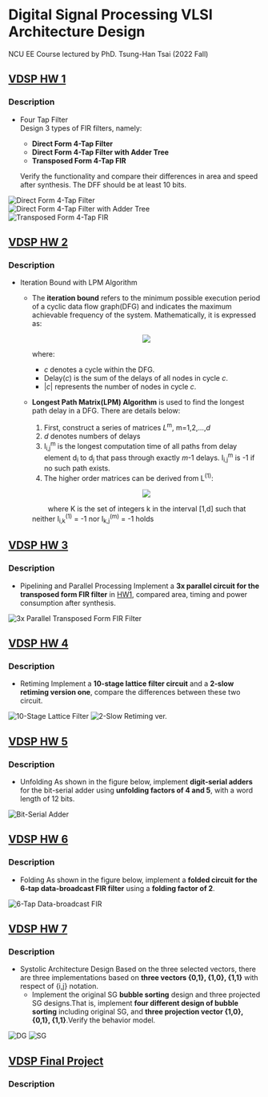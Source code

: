 # Digital Signal Processing VLSI Architecture Design 
NCU EE Course lectured by PhD. Tsung-Han Tsai (2022 Fall)

## [VDSP HW 1](https://github.com/minsheng0503/Digital-Signal-Processing-VLSI-Architecture-Design/tree/main/HW1)
### Description
- Four Tap Filter    
    Design 3 types of FIR filters, namely:   
    - **Direct Form 4-Tap Filter**   
    - **Direct Form 4-Tap Filter with Adder Tree**   
    - **Transposed Form 4-Tap FIR**

    Verify the functionality and compare their differences in area and speed after synthesis. 
    The DFF should be at least 10 bits.   

![Direct Form 4-Tap Filter](https://github.com/minsheng0503/Digital-Signal-Processing-VLSI-Architecture-Design/blob/main/HW1/Figure/DF4T.png)   
![Direct Form 4-Tap Filter with Adder Tree](https://github.com/minsheng0503/Digital-Signal-Processing-VLSI-Architecture-Design/blob/main/HW1/Figure/DF4TAT.png)   
![Transposed Form 4-Tap FIR](https://github.com/minsheng0503/Digital-Signal-Processing-VLSI-Architecture-Design/blob/main/HW1/Figure/TF4T.png)   
    
## [VDSP HW 2](https://github.com/minsheng0503/Digital-Signal-Processing-VLSI-Architecture-Design/tree/main/HW2)
### Description
- Iteration Bound with LPM Algorithm   
    - The **iteration bound** refers to the minimum possible execution period of a cyclic data flow graph(DFG) and indicates the maximum achievable frequency of the system. Mathematically, it is expressed as:   

        <p align="center">
        <img src="https://github.com/minsheng0503/Digital-Signal-Processing-VLSI-Architecture-Design/blob/main/HW2/iter.png" />
        </p>

        where:   

        - $`c`$ denotes a cycle within the DFG.
        - $`\text{Delay}(c)`$ is the sum of the delays of all nodes in cycle $`c`$.
        - $`|c|`$ represents the number of nodes in cycle $`c`$.   
    - **Longest Path Matrix(LPM) Algorithm** is used to find the longest path delay in a DFG. There are details below:
        1. First, construct a series of matrices $`L`$<sup>m</sup>, m=1,2,...,$`d`$
        2. $`d`$ denotes numbers of delays
        3. I<sub>i,j</sub><sup>m</sup> is the longest computation time of all paths from delay element d<sub>i</sub> to d<sub>j</sub> that pass through exactly $`m`$-1 delays. I<sub>i,j</sub><sup>m</sup> is -1 if no such path exists.
        4. The higher order matrices can be derived from L<sup>(1)</sup>:
        
        <p align="center">
        <img src="https://github.com/minsheng0503/Digital-Signal-Processing-VLSI-Architecture-Design/blob/main/HW2/Iij.png" />
        </p>

      &nbsp;&nbsp;&nbsp;&nbsp;&nbsp;&nbsp;&nbsp;&nbsp;where K is the set of integers k in the interval [1,d] such that neither I<sub>i,k</sub><sup>(1)</sup> = -1 nor I<sub>k,j</sub><sup>(m)</sup> = -1 holds
## [VDSP HW 3](https://github.com/minsheng0503/Digital-Signal-Processing-VLSI-Architecture-Design/tree/main/HW3)
### Description
- Pipelining and Parallel Processing
    Implement a **3x parallel circuit for the transposed form FIR filter** in [HW1](https://github.com/minsheng0503/Digital-Signal-Processing-VLSI-Architecture-Design/tree/main/HW1), compared area, timing and power consumption after synthesis.  

![3x Parallel Transposed Form FIR Filter](https://github.com/minsheng0503/Digital-Signal-Processing-VLSI-Architecture-Design/blob/main/HW3/3xparalTF.png)
## [VDSP HW 4](https://github.com/minsheng0503/Digital-Signal-Processing-VLSI-Architecture-Design/tree/main/HW4)
### Description
- Retiming
    Implement a **10-stage lattice filter circuit** and a **2-slow retiming version one**, compare the differences between these two circuit.   

![10-Stage Lattice Filter](https://github.com/minsheng0503/Digital-Signal-Processing-VLSI-Architecture-Design/blob/main/HW4/10SLATTICE.png)
![2-Slow Retiming ver.](https://github.com/minsheng0503/Digital-Signal-Processing-VLSI-Architecture-Design/blob/main/HW4/retiming.png)

## [VDSP HW 5](https://github.com/minsheng0503/Digital-Signal-Processing-VLSI-Architecture-Design/tree/main/HW5)
### Description
- Unfolding
    As shown in the figure below, implement **digit-serial adders** for the bit-serial adder using **unfolding factors of 4 and 5**, with a word length of 12 bits.   

![Bit-Serial Adder](https://github.com/minsheng0503/Digital-Signal-Processing-VLSI-Architecture-Design/blob/main/HW5/bit-serial_adder.png)

## [VDSP HW 6](https://github.com/minsheng0503/Digital-Signal-Processing-VLSI-Architecture-Design/tree/main/HW6)
### Description
- Folding
    As shown in the figure below, implement a **folded circuit for the 6-tap data-broadcast FIR filter** using a **folding factor of 2**.   

![6-Tap Data-broadcast FIR](https://github.com/minsheng0503/Digital-Signal-Processing-VLSI-Architecture-Design/blob/main/HW6/6-tap_data-broadcast_FIR.png)

## [VDSP HW 7](https://github.com/minsheng0503/Digital-Signal-Processing-VLSI-Architecture-Design/tree/main/HW7)
### Description
- Systolic Architecture Design
    Based on the three selected vectors, there are three implementations based on **three vectors {0,1}, {1,0}, {1,1}** with respect of {i,j} notation.
    - Implement the original SG **bubble sorting** design and three projected SG designs.That is, implement **four different design of bubble sorting** including original SG, and **three projection vector {1,0}, {0,1}, {1,1}**.Verify the behavior model.   

![DG](https://github.com/minsheng0503/Digital-Signal-Processing-VLSI-Architecture-Design/blob/main/HW7/DG.png)
![SG](https://github.com/minsheng0503/Digital-Signal-Processing-VLSI-Architecture-Design/blob/main/HW7/SG.png)


## [VDSP Final Project](https://github.com/minsheng0503/Digital-Signal-Processing-VLSI-Architecture-Design/tree/main/FinalProject)
### Description
